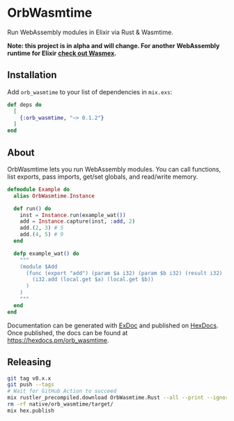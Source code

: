 # OrbWasmtime

Run WebAssembly modules in Elixir via Rust & Wasmtime.

**Note: this project is in alpha and will change. For another WebAssembly runtime for Elixir [check out Wasmex](https://github.com/tessi/wasmex).**

## Installation

Add `orb_wasmtime` to your list of dependencies in `mix.exs`:

```elixir
def deps do
  [
    {:orb_wasmtime, "~> 0.1.2"}
  ]
end
```

## About

OrbWasmtime lets you run WebAssembly modules. You can call functions, list exports, pass imports, get/set globals, and read/write memory.

```elixir
defmodule Example do
  alias OrbWasmtime.Instance

  def run() do
    inst = Instance.run(example_wat())
    add = Instance.capture(inst, :add, 2)
    add.(2, 3) # 5
    add.(4, 5) # 9
  end

  defp example_wat() do
    """
    (module $Add
      (func (export "add") (param $a i32) (param $b i32) (result i32)
        (i32.add (local.get $a) (local.get $b))
      )
    )
    """
  end
end
```

Documentation can be generated with [ExDoc](https://github.com/elixir-lang/ex_doc)
and published on [HexDocs](https://hexdocs.pm). Once published, the docs can
be found at <https://hexdocs.pm/orb_wasmtime>.

## Releasing

```bash
git tag v0.x.x
git push --tags
# Wait for GitHub Action to succeed
mix rustler_precompiled.download OrbWasmtime.Rust --all --print --ignore-unavailable
rm -rf native/orb_wasmtime/target/
mix hex.publish
```
